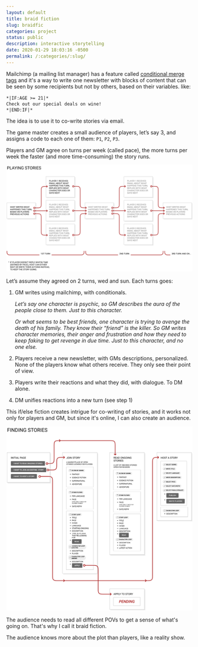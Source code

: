 ```yaml
---
layout: default
title: braid fiction
slug: braidfic
categories: project
status: public
description: interactive storytelling
date: 2020-01-29 18:03:16 -0500
permalink: /:categories/:slug/
---
```


Mailchimp (a mailing list manager) has a feature called [conditional merge tags](https://mailchimp.com/help/use-conditional-merge-tag-blocks/) and it's a way to write one newsletter with blocks of content that can be seen by some recipients but not by others, based on their variables. like:
```
*|IF:AGE >= 21|* 
Check out our special deals on wine!
*|END:IF|*
```
The idea is to use it to co-write stories via email.

The game master creates a small audience of players, let’s say 3, and assigns a code to each one of them: `P1`, `P2`, `P3`.

Players and GM agree on turns per week (called pace), the more turns per week the faster (and more time-consuming) the story runs.

![screen 02](/assets/images/braid/screen-02.png)

Let’s assume they agreed on 2 turns, wed and sun. Each turns goes:

1. GM writes using mailchimp, with conditionals.

    *Let’s say one character is psychic, so GM describes the aura of the people close to them. Just to this character.*

    *Or what seems to be best friends, one character is trying to avenge the death of his family. They know their “friend” is the killer. So GM writes character memories, their anger and frustration and how they need to keep faking to get revenge in due time. Just to this character, and no one else.*

2. Players receive a new newsletter, with GMs descriptions, personalized. None of the players know what others receive. They only see their point of view.

3. Players write their reactions and what they did, with dialogue. To DM alone.

4. DM unifies reactions into a new turn (see step 1)

This if/else fiction creates intrigue for co-writing of stories, and it works not only for players and GM, but since it's online, I can also create an audience.


![screen 01](/assets/images/braid/screen-01.png)

The audience needs to read all different POVs to get a sense of what's going on. That's why I call it braid fiction.

The audience knows more about the plot than players, like a reality show.